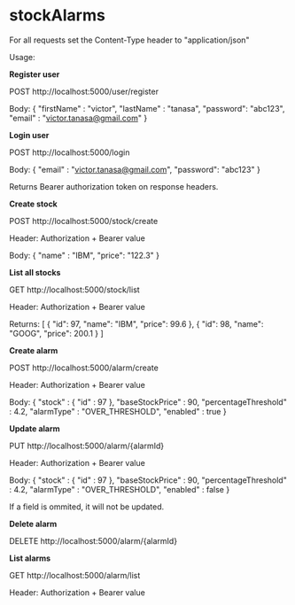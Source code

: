 # stockAlarms

For all requests set the Content-Type header to "application/json"

Usage:

<b>Register user</b>

POST http://localhost:5000/user/register

Body:
{
	"firstName" : "victor",
	"lastName" : "tanasa",
	"password": "abc123",
	"email" : "victor.tanasa@gmail.com"
}


<b>Login user</b>

POST http://localhost:5000/login

Body:
{
	"email" : "victor.tanasa@gmail.com",
	"password": "abc123"
}

Returns Bearer authorization token on response headers.


<b>Create stock</b>

POST http://localhost:5000/stock/create

Header: Authorization + Bearer value

Body:
{
	"name" : "IBM",
	"price": "122.3"
}


<b>List all stocks</b>

GET http://localhost:5000/stock/list

Header: Authorization + Bearer value

Returns:
[
    {
        "id": 97,
        "name": "IBM",
        "price": 99.6
    },
    {
        "id": 98,
        "name": "GOOG",
        "price": 200.1
    }
]


<b>Create alarm</b>

POST http://localhost:5000/alarm/create

Header: Authorization + Bearer value

Body:
{
	"stock" : {
		"id" : 97
	},
	"baseStockPrice" : 90,
	"percentageThreshold" : 4.2,
	"alarmType" : "OVER_THRESHOLD",
	"enabled" : true
}


<b>Update alarm</b>

PUT http://localhost:5000/alarm/{alarmId}

Header: Authorization + Bearer value

Body:
{
	"stock" : {
		"id" : 97
	},
	"baseStockPrice" : 90,
	"percentageThreshold" : 4.2,
	"alarmType" : "OVER_THRESHOLD",
	"enabled" : false
}

If a field is ommited, it will not be updated.


<b>Delete alarm</b>

DELETE http://localhost:5000/alarm/{alarmId}


<b>List alarms</b>

GET http://localhost:5000/alarm/list

Header: Authorization + Bearer value
